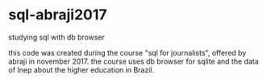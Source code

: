# sql-abraji2017
studying sql with db browser 

this code was created during the course "sql for journalists", offered by abraji in november 2017. the course uses db browser for sqlite and the data of Inep about the higher education in Brazil.

